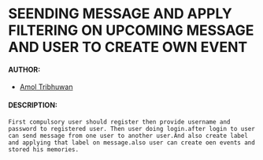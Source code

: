 # SEENDING MESSAGE AND APPLY FILTERING ON UPCOMING MESSAGE AND USER TO CREATE OWN EVENT

#### AUTHOR:

- [Amol Tribhuwan](https://github.com/amolnt "Amol's github profile")

#### DESCRIPTION:
	First compulsory user should register then provide username and password to registered user. Then user doing login.after login to user can send message from one user to another user.And also create label and applying that label on message.also user can create oen events and stored his memories.  


